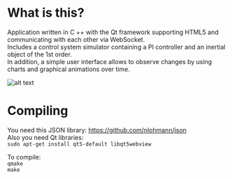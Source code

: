 What is this?
=============

Application written in C ++ with the Qt framework supporting HTML5 and communicating with each other via WebSocket.  
Includes a control system simulator containing a PI controller and an inertial object of the 1st order.  
In addition, a simple user interface allows to observe changes by using charts and graphical animations over time.  
  
![alt text](https://i.imgur.com/3RxJFBQ.png)
  
  
Compiling
=========

You need this JSON library: https://github.com/nlohmann/json  
Also you need Qt libraries:  
```sudo apt-get install qt5-default libqt5webview```  
  
To compile:  
```qmake```  
```make```
